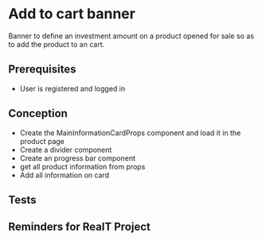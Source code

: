 # Add to cart banner

Banner to define an investment amount on a product opened for sale so as to add the product to an cart.

## Prerequisites

- User is registered and logged in

## Conception

- Create the MainInformationCardProps component and load it in the product page
- Create a divider component
- Create an progress bar component
- get all product information from props
- Add all information on card
  
## Tests

## Reminders for RealT Project
